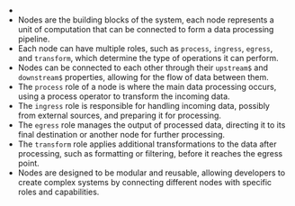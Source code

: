 -
- Nodes are the building blocks of the system, each node represents a unit of computation that can be connected to form a data processing pipeline.
- Each node can have multiple roles, such as `process`, `ingress`, `egress`, and `transform`, which determine the type of operations it can perform.
- Nodes can be connected to each other through their `upstream$` and `downstream$` properties, allowing for the flow of data between them.
- The `process` role of a node is where the main data processing occurs, using a process operator to transform the incoming data.
- The `ingress` role is responsible for handling incoming data, possibly from external sources, and preparing it for processing.
- The `egress` role manages the output of processed data, directing it to its final destination or another node for further processing.
- The `transform` role applies additional transformations to the data after processing, such as formatting or filtering, before it reaches the egress point.
- Nodes are designed to be modular and reusable, allowing developers to create complex systems by connecting different nodes with specific roles and capabilities.